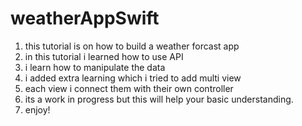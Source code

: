 # weatherAppSwift

1. this tutorial is on how to build a weather forcast app
2. in this tutorial i learned how to use API
3. i learn how to manipulate the data
4. i added extra learning which i tried to add multi view
5. each view i connect them with their own controller
6. its a work in progress but this will help your basic understanding.
7. enjoy!
